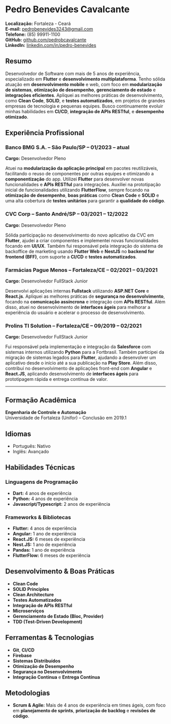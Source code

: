 # Pedro Benevides Cavalcante

**Localização:** Fortaleza - Ceará  
**E-mail:** pedrobenevides3243@gmail.com  
**Telefone:** (85) 99911-1100  
**GitHub:** [github.com/pedrobcavalcante](https://github.com/pedrobcavalcante)  
**LinkedIn:** [linkedin.com/in/pedro-benevides](https://www.linkedin.com/in/pedro-benevides)

## Resumo

Desenvolvedor de Software com mais de 5 anos de experiência, especializado em **Flutter** e **desenvolvimento multiplataforma**. Tenho sólida atuação em **desenvolvimento mobile** e web, com foco em **modularização de sistemas**, **otimização de desempenho**, **gerenciamento de estado** e **integrações eficientes**. Apliquei as melhores práticas de desenvolvimento, como **Clean Code**, **SOLID**, e **testes automatizados**, em projetos de grandes empresas de tecnologia e pequenas equipes. Busco continuamente evoluir minhas habilidades em **CI/CD**, **integração de APIs RESTful**, e **desempenho otimizado**.

## Experiência Profissional

### Banco BMG S.A. – São Paulo/SP – 01/2023 – atual

**Cargo:** Desenvolvedor Pleno

Atuei na **modularização da aplicação principal** em pacotes reutilizáveis, facilitando o reuso de componentes por outras equipes e otimizando a **componentização** do app. Utilizei **Flutter** para desenvolver novas funcionalidades e **APIs RESTful** para integrações.
Auxiliei na prototipação inicial de funcionalidades utilizando **FlutterFlow**, sempre focando na **otimização de desempenho**, **boas práticas** como **Clean Code** e **SOLID** e uma alta cobertura de **testes unitários** para garantir a **qualidade do código**.

### CVC Corp – Santo André/SP – 03/2021 – 12/2022

**Cargo:** Desenvolvedor Pleno

Sólida participação no desenvolvimento do novo aplicativo da CVC em **Flutter**, ajudei a criar componentes e implementei novas funcionalidades focando em **UI/UX**. Também fui responsável pela integração do sistema de backoffice de marketing usando **Flutter Web** e **NestJS** no **backend for frontend (BFF)**, com suporte a **CI/CD** e **testes automatizados**.

### Farmácias Pague Menos – Fortaleza/CE – 02/2021 – 03/2021

**Cargo:** Desenvolvedor FullStack Junior

Desenvolvi aplicações internas **Fullstack** utilizando **ASP.NET Core** e **React.js**. Apliquei as melhores práticas de **segurança no desenvolvimento**, focando na **comunicação assíncrona** e integração com **APIs RESTful**. Além disso, atuei no desenvolvimento de **interfaces ágeis** para melhorar a experiência do usuário e acelerar o processo de desenvolvimento.

### Prolins TI Solution – Fortaleza/CE – 09/2019 – 02/2021

**Cargo:** Desenvolvedor FullStack Junior

Fui responsável pela implementação e integração da **Salesforce** com sistemas internos utilizando **Python** para a Fortbrasil. Também participei da migração de sistemas legados para **Flutter**, ajudando a desenvolver um aplicativo desde o início até a sua publicação na **Play Store**. Além disso, contribuí no desenvolvimento de aplicações front-end com **Angular** e **React.JS**, aplicando desenvolvimento de **interfaces ágeis** para prototipagem rápida e entrega contínua de valor.

---

## Formação Acadêmica

**Engenharia de Controle e Automação**  
Universidade de Fortaleza (Unifor) – Conclusão em 2019.1

## Idiomas

- Português: Nativo
- Inglês: Avançado

## Habilidades Técnicas

### Linguagens de Programação

- **Dart:** 4 anos de experiência
- **Python:** 4 anos de experiência
- **Javascript/Typescript:** 2 anos de experiência

### Frameworks & Bibliotecas

- **Flutter:** 4 anos de experiência
- **Angular:** 1 ano de experiência
- **React.JS:** 6 meses de experiência
- **Nest.JS:** 1 ano de experiência
- **Pandas:** 1 ano de experiência
- **FlutterFlow:** 6 meses de experiência

## Desenvolvimento & Boas Práticas

- **Clean Code**
- **SOLID Principles**
- **Clean Architecture**
- **Testes Automatizados**
- **Integração de APIs RESTful**
- **Microserviços**
- **Gerenciamento de Estado (Bloc, Provider)**
- **TDD (Test-Driven Development)**

## Ferramentas & Tecnologias

- **Git**, **CI/CD**
- **Firebase**
- **Sistemas Distribuídos**
- **Otimização de Desempenho**
- **Segurança no Desenvolvimento**
- **Integração Contínua** e **Entrega Contínua**

## Metodologias

- **Scrum & Agile:** Mais de 4 anos de experiência em times ágeis, com foco em **planejamento de sprints**, **priorização de backlog** e **revisões de código**.
